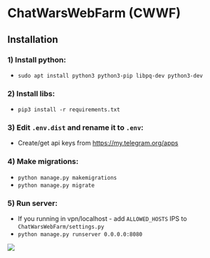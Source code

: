 # ChatWarsWebFarm (CWWF)

## Installation 

### 1) Install python:
 * `sudo apt install python3 python3-pip libpq-dev python3-dev`
### 2) Install libs:
 * `pip3 install -r requirements.txt`
### 3) Edit `.env.dist` and rename it to `.env`:
 * Create/get api keys from https://my.telegram.org/apps
### 4) Make migrations:
 * `python manage.py makemigrations`
 * `python manage.py migrate`
### 5) Run server:
 * If you running in vpn/localhost - add `ALLOWED_HOSTS` IPS to `ChatWarsWebFarm/settings.py`
 * `python manage.py runserver 0.0.0.0:8080`

![](https://komarev.com/ghpvc/?username=ChatWarsWebFarm&color=green&label=Views)
